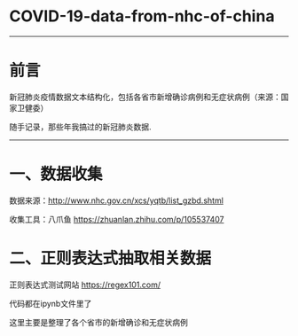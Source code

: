# COVID-19-data-from-nhc-of-china

---

# 前言

新冠肺炎疫情数据文本结构化，包括各省市新增确诊病例和无症状病例（来源：国家卫健委）

随手记录，那些年我搞过的新冠肺炎数据.

---

# 一、数据收集
数据来源：http://www.nhc.gov.cn/xcs/yqtb/list_gzbd.shtml

收集工具：八爪鱼 https://zhuanlan.zhihu.com/p/105537407

# 二、正则表达式抽取相关数据

正则表达式测试网站 https://regex101.com/

代码都在ipynb文件里了

这里主要是整理了各个省市的新增确诊和无症状病例
